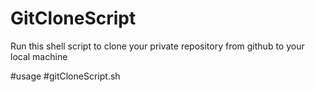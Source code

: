 # GitCloneScript
Run this shell script to clone your private repository from github to your local machine

#usage
#gitCloneScript.sh <gitUserName> <gitPassword> <gitProjectName>
